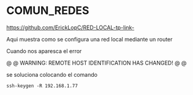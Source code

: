 # COMUN_REDES


https://github.com/ErickLopC/RED-LOCAL-tp-link-

Aqui muestra como se configura una red local mediante un router 



Cuando nos aparesca el error

@ @ WARNING: REMOTE HOST IDENTIFICATION HAS CHANGED! @ @

se soluciona colocando el comando
```
ssh-keygen -R 192.168.1.77
```
